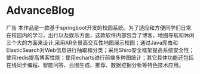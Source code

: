 # AdvanceBlog
广告
本作品是一款基于springboot开发的校园系统。为了适应和方便同学们日常在校园内的学习，出行以及娱乐方面，这款软件内部包含了博客，地图导航和休闲三个大的方面来设计,采用AR全景高交互性地图展示校园；通过Java爬虫和ElasticSearch对Web信息进行抽取和分类；采用Shiro安全框架提高系统安全性；使用redis提高博客性能；使用echarts进行前端多种图统计；其它具体功能还包括在线同步编程、智能问答、云图生成、推荐、数据挖掘分析等特色技术应用。
